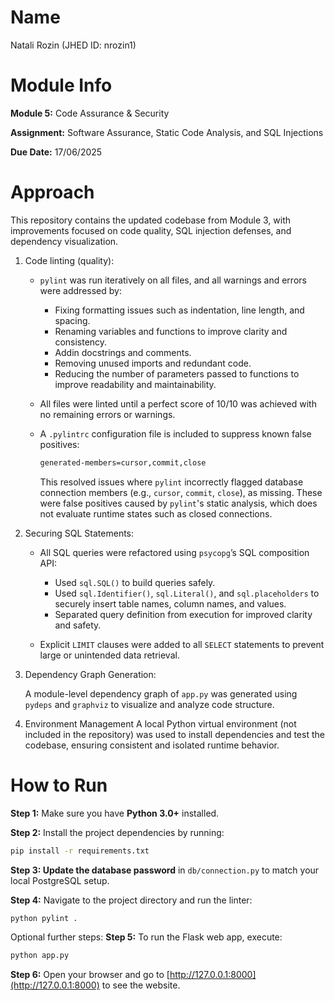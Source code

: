 # Name
Natali Rozin (JHED ID: nrozin1)

# Module Info
**Module 5:** Code Assurance & Security

**Assignment:** Software Assurance, Static Code Analysis, and SQL Injections

**Due Date:** 17/06/2025

# Approach
This repository contains the updated codebase from Module 3, with improvements focused on code quality, SQL injection defenses, and dependency visualization.

1. Code linting (quality):

   - `pylint` was run iteratively on all files, and all warnings and errors were addressed by:

      - Fixing formatting issues such as indentation, line length, and spacing.
      - Renaming variables and functions to improve clarity and consistency.
      - Addin docstrings and comments.
      - Removing unused imports and redundant code.
      - Reducing the number of parameters passed to functions to improve readability and maintainability.

   - All files were linted until a perfect score of 10/10 was achieved with no remaining errors or warnings.

   - A `.pylintrc` configuration file is included to suppress known false positives:
      ```bash
      generated-members=cursor,commit,close
      ```
      This resolved issues where `pylint` incorrectly flagged database connection members (e.g., `cursor`, `commit`, `close`), as missing. These were false positives caused by `pylint`'s static analysis, which does not evaluate runtime states such as closed connections.

2. Securing SQL Statements:
   - All SQL queries were refactored using `psycopg`’s SQL composition API:

      - Used `sql.SQL()` to build queries safely.
      - Used `sql.Identifier()`, `sql.Literal()`, and `sql.placeholders` to securely insert table names, column names, and values.
      - Separated query definition from execution for improved clarity and safety.
   
   - Explicit `LIMIT` clauses were added to all `SELECT` statements to prevent large or unintended data retrieval.

3. Dependency Graph Generation:

   A module-level dependency graph of `app.py` was generated using `pydeps` and `graphviz` to visualize and analyze code structure.

4. Environment Management
A local Python virtual environment (not included in the repository) was used to install dependencies and test the codebase, ensuring consistent and isolated runtime behavior.

# How to Run
**Step 1:** Make sure you have **Python 3.0+** installed.

**Step 2:** Install the project dependencies by running:
```bash
pip install -r requirements.txt
```

**Step 3: Update the database password** in `db/connection.py` to match your local PostgreSQL setup.

**Step 4:** Navigate to the project directory and run the linter:
```bash
python pylint .
```


Optional further steps:
**Step 5:** To run the Flask web app, execute:
```bash
python app.py
```

**Step 6:** Open your browser and go to [http://127.0.0.1:8000](http://127.0.0.1:8000) to see the website.